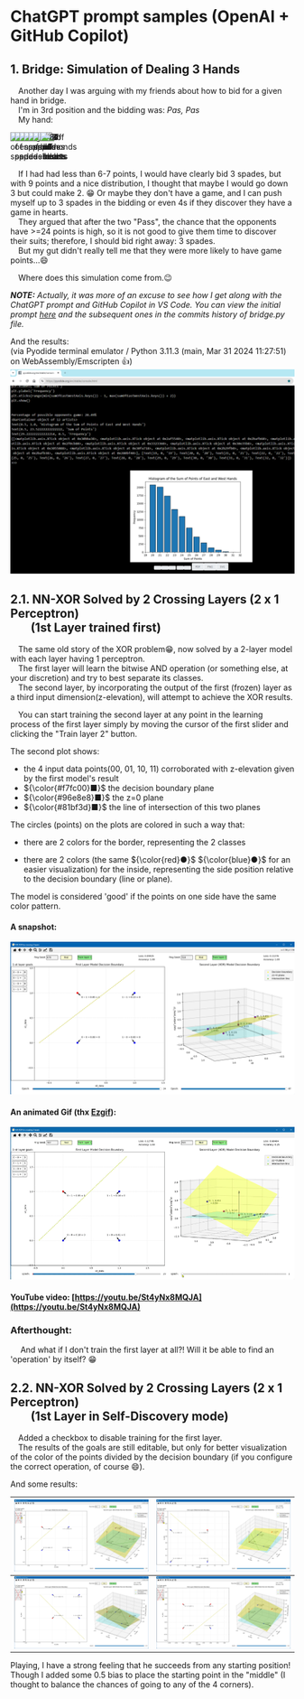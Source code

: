 # ChatGPT prompt samples (OpenAI + GitHub Copilot)

## 1. Bridge: Simulation of Dealing 3 Hands

&emsp;Another day I was arguing with my friends about how to bid for a given hand in bridge.<br>
&emsp;I'm in 3rd position and the bidding was: _Pas, Pas_<br>
&emsp;My hand:<br>
<div style="display: flex; direction: row-reverse;">
    <img style="width: 80px; position: relative; left: 0px;" 
        src="https://upload.wikimedia.org/wikipedia/commons/f/f4/Ace_of_spades2.svg" 
        alt="Ace of spades">
    <img style="width: 80px; position: relative; left: -40px; top:0" 
        src="https://upload.wikimedia.org/wikipedia/commons/e/ee/King_of_spades.svg" 
        alt="King of spades">
    <img style="width: 80px; position: relative; left: -80px; top:0"  
        src="https://upload.wikimedia.org/wikipedia/commons/c/c1/Queen_of_spades.svg" 
        alt="Queen of spades">
    <img style="width: 80px; position: relative; left: -120px; top:0"  
        src="https://upload.wikimedia.org/wikipedia/commons/6/68/10_of_spades.svg" 
        alt="10 of spades">
    <img style="width: 80px; position: relative; left: -160px; top:0"  
        src="https://upload.wikimedia.org/wikipedia/commons/f/f7/7_of_spades.svg" 
        alt="7 of spades">
    <img style="width: 80px; position: relative; left: -200px; top:0"  
        src="https://upload.wikimedia.org/wikipedia/commons/8/8a/5_of_spades.svg" 
        alt="5 of spades">
    <img style="width: 80px; position: relative; left: -240px; top:0"  
        src="https://upload.wikimedia.org/wikipedia/commons/e/eb/3_of_spades.svg" 
        alt="3 of spades">
    <img style="width: 80px; position: relative; left: -280px; top:2"  
        src="https://upload.wikimedia.org/wikipedia/commons/9/9d/9_of_hearts.svg" 
        alt="9 of hearts">
    <img style="width: 80px; position: relative; left: -320px; top:2"  
        src="https://upload.wikimedia.org/wikipedia/commons/7/7e/6_of_hearts.svg" 
        alt="6 of hearts">
    <img style="width: 80px; position: relative; left: -360px; top:2"  
        src="https://upload.wikimedia.org/wikipedia/commons/e/e9/4_of_hearts.svg" 
        alt="4 of hearts">
    <img style="width: 80px; position: relative; left: -400px; top:0"  
        src="https://upload.wikimedia.org/wikipedia/commons/d/db/7_of_clubs.svg" 
        alt="7 of clubs">
    <img style="width: 80px; position: relative; left: -440px; top:0"  
        src="https://upload.wikimedia.org/wikipedia/commons/7/72/5_of_clubs.svg" 
        alt="5 of clubs">
    <img style="width: 80px; position: relative; left: -480px; top:2"  
        src="https://upload.wikimedia.org/wikipedia/commons/5/5a/8_of_diamonds.svg" 
        alt="8 of diamonds">

</div>

<!-- from https://commons.wikimedia.org/w/index.php?search=Byron+Knoll+Playing+cards&title=Special:MediaSearch&go=Go&type=image&sort=recency -->


&emsp;If I had had less than 6-7 points, I would have clearly bid 3 spades, but with 9 points and a nice distribution, I thought that maybe I would go down 3 but could make 2. 😁
Or maybe they don't have a game, and I can push myself up to 3 spades in the bidding or even 4s if they discover they have a game in hearts.<br>
&emsp;They argued that after the two "Pass", the chance that the opponents have >=24 points is high, so it is not good to give them time to discover their suits; therefore, I should bid right away: 3 spades.<br>
&emsp;But my gut didn't really tell me that they were more likely to have game points…😄

&emsp;Where does this simulation come from.😉

_**NOTE:** Actually, it was more of an excuse to see how I get along with the ChatGPT prompt and GitHub Copilot in VS Code. You can view the initial prompt [here](<Bridge/Bridge.ChatGPT 4o.txt>) and the subsequent ones in the commits history of bridge.py file._

And the results:<br>(via Pyodide terminal emulator / Python 3.11.3 (main, Mar 31 2024 11:27:51) on WebAssembly/Emscripten 👍)
![Bridge simulation of 3 hands dealing ](Bridge/BridgeOnPyodide.png)

## 2.1. NN-XOR Solved by 2 Crossing Layers (2 x 1 Perceptron) <br> &emsp; &nbsp; (1st Layer trained first)

&emsp;The same old story of the XOR problem😁, now solved by a 2-layer model with each layer having 1 perceptron.<br>
&emsp;The first layer will learn the bitwise AND operation (or something else, at your discretion) and try to best separate its classes.<br>
&emsp;The second layer, by incorporating the output of the first (frozen) layer as a third input dimension(z-elevation), will attempt to achieve the XOR results.

&emsp;You can start training the second layer at any point in the learning process of the first layer simply by moving the cursor of the first slider and clicking the "Train layer 2" button.<br>

The second plot shows:
- the 4 input data points(00, 01, 10, 11) corroborated with z-elevation given by the first model's result
- ${\color{#f7fc00}■}$ the decision boundary plane
- ${\color{#96e8e8}■}$ the z=0 plane 
- ${\color{#81bf3d}■}$ the line of intersection of this two planes 

The circles (points) on the plots are colored in such a way that: 
- there are 2 colors for the border, representing the 2 classes
<img style="width: 15px; hight: 15px"  
        src="https://upload.wikimedia.org/wikipedia/commons/thumb/b/b5/Eo_circle_red_circle.svg/240px-Eo_circle_red_circle.svg.png" 
        alt="">
<img style="width: 15px; hight: 15px"  
        src="https://upload.wikimedia.org/wikipedia/commons/thumb/f/fc/Eo_circle_blue_circle.svg/240px-Eo_circle_blue_circle.svg.png" 
        alt="">

- there are 2 colors (the same ${\color{red}●}$ ${\color{blue}●}$ for an easier visualization) for the inside, representing the side position relative to the decision boundary (line or plane).<br>

The model is considered 'good' if the points on one side have the same color pattern.

#### A snapshot:
<!-- ![png snapshot](<NN-XOR cross 2 layers/NN-XOR cross 2 layers.png>) -->
[![png snapshot][IMG_PNG]][IMG_PNG]

#### An animated Gif (thx [Ezgif](https://ezgif.com/)):
[![Gif animated][ANIM_GIF]][ANIM_GIF]

#### YouTube video: [https://youtu.be/St4yNx8MQJA](https://youtu.be/St4yNx8MQJA)

### Afterthought:
&emsp; And what if I don't train the first layer at all?! Will it be able to find an 'operation' by itself? 😁 

[IMG_PNG]: <NN-XOR cross 2 layers/NN-XOR cross 2 layers.png>
[ANIM_GIF]: <NN-XOR cross 2 layers/NN-XOR cross 2 layers 10 sec 895 px.gif>

## 2.2. NN-XOR Solved by 2 Crossing Layers (2 x 1 Perceptron) <br> &emsp; &nbsp; (1st Layer in Self-Discovery mode)

&emsp;Added a checkbox to disable training for the first layer.<br> 
&emsp;The results of the goals are still editable, but only for better visualization of the color of the points divided by the decision boundary (if you configure the correct operation, of course 😄).

And some results:

| [![0∘1=1][IMG_01]][IMG_01] | [![1∘1=1][IMG_11]][IMG_11] |
|---------------------------------|---------------------------------|
| [![0∘0=0][IMG_00]][IMG_00] | [![1∘0=1][IMG_10]][IMG_10] |

Playing, I have a strong feeling that he succeeds from any starting position!
Though I added some 0.5 bias to place the starting point in the "middle" (I thought to balance the chances of going to any of the 4 corners). 


[IMG_01]: <NN-XOR cross 2 layers 1st self discovering/01.png>
[IMG_11]: <NN-XOR cross 2 layers 1st self discovering/11.png>
[IMG_00]: <NN-XOR cross 2 layers 1st self discovering/00.png>
[IMG_10]: <NN-XOR cross 2 layers 1st self discovering/10.png>